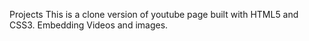 Projects
This is a clone version of youtube page built with HTML5 and CSS3.
Embedding Videos and images.